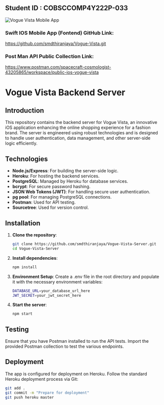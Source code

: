 ## Student ID : COBSCCOMP4Y222P-033

![Vogue Vista Mobile App](https://github.com/smdthiranjaya/Vogue-Vista-Server/assets/37227365/4b367f9c-75d6-4f64-9525-d31e40c765fa)

### Swift IOS Mobile App (Fontend) GitHub Link:
https://github.com/smdthiranjaya/Vogue-Vista.git

### Post Man API Public Collection Link:
https://www.postman.com/spacecraft-cosmologist-43205865/workspace/public-ios-vogue-vista

# Vogue Vista Backend Server

## Introduction

This repository contains the backend server for Vogue Vista, an innovative iOS application enhancing the online shopping experience for a fashion brand. The server is engineered using robust technologies and is designed to handle user authentication, data management, and other server-side logic efficiently.

## Technologies

- **Node.js/Express**: For building the server-side logic.
- **Heroku**: For hosting the backend services.
- **PostgreSQL**: Managed by Heroku for database services.
- **bcrypt**: For secure password hashing.
- **JSON Web Tokens (JWT)**: For handling secure user authentication.
- **pg pool**: For managing PostgreSQL connections.
- **Postman**: Used for API testing.
- **Sourcetree**: Used for version control.

## Installation

1. **Clone the repository**:
   ```bash
   git clone https://github.com/smdthiranjaya/Vogue-Vista-Server.git
   cd Vogue-Vista-Server
2. **Install dependencies**:
   ```bash
   npm install
3. **Environment Setup**:
Create a .env file in the root directory and populate it with the necessary environment variables:
   ```bash
   DATABASE_URL=your_database_url_here
   JWT_SECRET=your_jwt_secret_here

4. **Start the server**:
   ```bash
   npm start

## Testing

Ensure that you have Postman installed to run the API tests. Import the provided Postman collection to test the various endpoints.


## Deployment

The app is configured for deployment on Heroku. Follow the standard Heroku deployment process via Git:
```bash
git add .
git commit -m "Prepare for deployment"
git push heroku master
